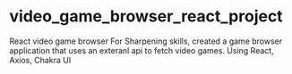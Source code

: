 # video_game_browser_react_project
React video game browser
For Sharpening skills, created a game browser application that uses an exteranl api to fetch video games. 
Using React, Axios, Chakra UI
